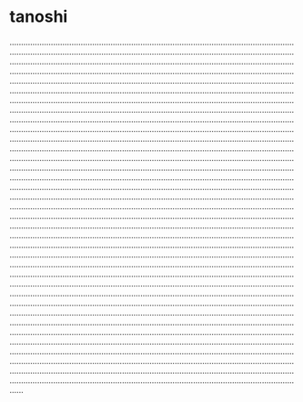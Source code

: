 # tanoshi
......................................................................................................................................................................................................................................................................................................................................................................................................................................................................................................................................................................................................................................................................................................................................................................................................................................................................................................................................................................................................................................................................................................................................................................................................................................................................................................................................................................................................................................................................................................................................................................................................................................................................................................................................................................................................................................................................................................................................................................................................................................................................................................................................................................................................................................................................................................................................................................................................................................................................................................................................................................................................................................................................................................................................................................................................................................................................................................................................................................................................................................................................................................................................................................................................................................................................................................................................................................................................................................................................................................................................................................................................................................................................................................................................................................................................................................................................................................................................................................................................................................................................................................................................................................................................................................................................................................................................................................................................................................................................................................................................................................................................................................................